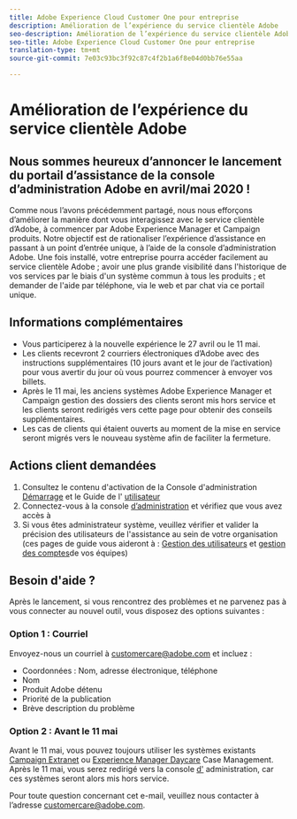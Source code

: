 ```yaml
---
title: Adobe Experience Cloud Customer One pour entreprise
description: Amélioration de l’expérience du service clientèle Adobe
seo-description: Amélioration de l’expérience du service clientèle Adobe
seo-title: Adobe Experience Cloud Customer One pour entreprise
translation-type: tm+mt
source-git-commit: 7e03c93bc3f92c87c4f2b1a6f8e04d0bb76e55aa

---
```



# Amélioration de l’expérience du service clientèle Adobe

## Nous sommes heureux d’annoncer le lancement du portail d’assistance de la console d’administration Adobe en avril/mai 2020 !

Comme nous l’avons précédemment partagé, nous nous efforçons d’améliorer la manière dont vous interagissez avec le service clientèle d’Adobe, à commencer par Adobe Experience Manager et Campaign produits. Notre objectif est de rationaliser l’expérience d’assistance en passant à un point d’entrée unique, à l’aide de la console d’administration Adobe. Une fois installé, votre entreprise pourra accéder facilement au service clientèle Adobe ; avoir une plus grande visibilité dans l&#39;historique de vos services par le biais d&#39;un système commun à tous les produits ; et demander de l&#39;aide par téléphone, via le web et par chat via ce portail unique.

## Informations complémentaires

* Vous participerez à la nouvelle expérience le 27 avril ou le 11 mai.
* Les clients recevront 2 courriers électroniques d’Adobe avec des instructions supplémentaires (10 jours avant et le jour de l’activation) pour vous avertir du jour où vous pourrez commencer à envoyer vos billets.
* Après le 11 mai, les anciens systèmes Adobe Experience Manager et Campaign gestion des dossiers des clients seront mis hors service et les clients seront redirigés vers cette page pour obtenir des conseils supplémentaires.
* Les cas de clients qui étaient ouverts au moment de la mise en service seront migrés vers le nouveau système afin de faciliter la fermeture.

## Actions client demandées

1. Consultez le contenu d&#39;activation de la Console d&#39;administration [Démarrage](https://helpx.adobe.com/enterprise/get-started.html) et le Guide de l&#39; [utilisateur](https://helpx.adobe.com/enterprise/managing/user-guide.html)
1. Connectez-vous à la console [d’administration](https://adminconsole.adobe.com/) et vérifiez que vous avez accès à
1. Si vous êtes administrateur système, veuillez vérifier et valider la précision des utilisateurs de l&#39;assistance au sein de votre organisation (ces pages de guide vous aideront à : [Gestion des utilisateurs](https://helpx.adobe.com/enterprise/using/users.html) et [gestion des comptes](https://helpx.adobe.com/enterprise/using/accounts.html)de vos équipes)

## Besoin d&#39;aide ?

Après le lancement, si vous rencontrez des problèmes et ne parvenez pas à vous connecter au nouvel outil, vous disposez des options suivantes :

### Option 1 : Courriel

Envoyez-nous un courriel à [customercare@adobe.com](mailto:customercare@adobe.com) et incluez :

* Coordonnées : Nom, adresse électronique, téléphone
* Nom 
* Produit Adobe détenu
* Priorité de la publication
* Brève description du problème

### Option 2 : Avant le 11 mai

Avant le 11 mai, vous pouvez toujours utiliser les systèmes existants [Campaign Extranet](https://support.neolane.net/webApp/extranetLogin) ou [Experience Manager Daycare](https://daycare.day.com/home.html) Case Management.  Après le 11 mai, vous serez redirigé vers la console [d&#39;](https://adminconsole.adobe.com/) administration, car ces systèmes seront alors mis hors service.


Pour toute question concernant cet e-mail, veuillez nous contacter à l’adresse [customercare@adobe.com](mailto:customercare@adobe.com).
